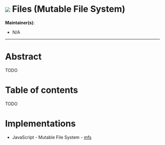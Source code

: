 # ![](https://img.shields.io/badge/status-wip-orange.svg?style=flat-square) Files (Mutable File System)

**Maintainer(s)**:
- N/A

* * *

# Abstract

TODO

# Table of contents

TODO

# Implementations

- JavaScript - Mutable File System - [mfs](https://github.com/ipfs/js-ipfs-mfs)
